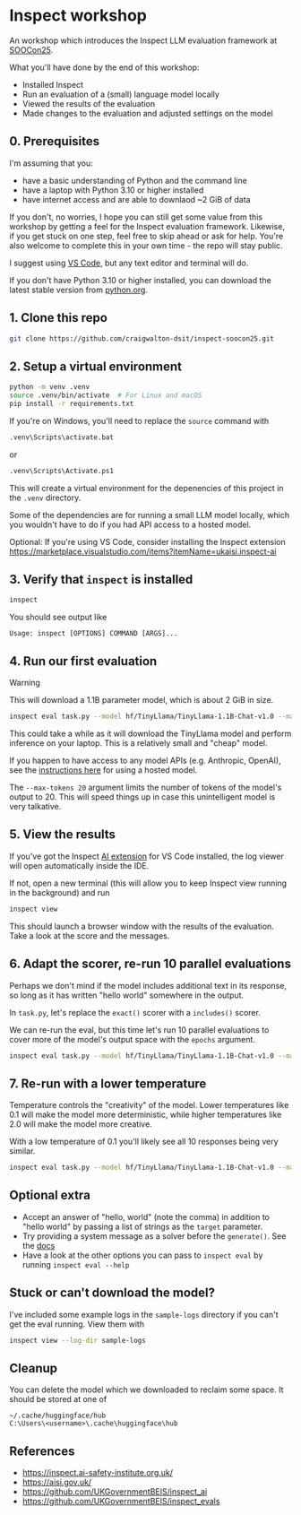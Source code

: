 # Inspect workshop

An workshop which introduces the Inspect LLM evaluation framework at
[SOOCon25](https://stateofopencon.com/).

What you'll have done by the end of this workshop:

* Installed Inspect
* Run an evaluation of a (small) language model locally
* Viewed the results of the evaluation
* Made changes to the evaluation and adjusted settings on the model

## 0. Prerequisites

I'm assuming that you:
* have a basic understanding of Python and the command line
* have a laptop with Python 3.10 or higher installed
* have internet access and are able to downlaod ~2 GiB of data

If you don't, no worries, I hope you can still get some value from this workshop by
getting a feel for the Inspect evaluation framework. Likewise, if you get stuck on one
step, feel free to skip ahead or ask for help. You're also welcome to complete this in
your own time - the repo will stay public.

I suggest using [VS Code](https://code.visualstudio.com/), but any text editor and
terminal will do.

If you don't have Python 3.10 or higher installed, you can download the latest stable
version from [python.org](https://www.python.org/downloads/).

## 1. Clone this repo

```sh
git clone https://github.com/craigwalton-dsit/inspect-soocon25.git
```

## 2. Setup a virtual environment

```sh
python -m venv .venv
source .venv/bin/activate  # For Linux and macOS
pip install -r requirements.txt
```

If you're on Windows, you'll need to replace the `source` command with

```sh
.venv\Scripts\activate.bat
```

or

```sh
.venv\Scripts\Activate.ps1
```

This will create a virtual environment for the depenencies of this project in the
`.venv` directory.

Some of the dependencies are for running a small LLM model locally, which you wouldn't
have to do if you had API access to a hosted model.

Optional: If you're using VS Code, consider installing the Inspect extension
https://marketplace.visualstudio.com/items?itemName=ukaisi.inspect-ai

## 3. Verify that `inspect` is installed

```sh
inspect
```

You should see output like

```raw
Usage: inspect [OPTIONS] COMMAND [ARGS]...
```

## 4. Run our first evaluation

> [!WARNING]  
> This will download a 1.1B parameter model, which is about 2 GiB in size. 

```sh
inspect eval task.py --model hf/TinyLlama/TinyLlama-1.1B-Chat-v1.0 --max-tokens 20
```

This could take a while as it will download the TinyLlama model and perform inference on
your laptop. This is a relatively small and "cheap" model.

If you happen to have access to any model APIs (e.g. Anthropic, OpenAI), see the
[instructions here](https://inspect.ai-safety-institute.org.uk/models.html) for using a
hosted model.

The `--max-tokens 20` argument limits the number of tokens of the model's output to 20.
This will speed things up in case this unintelligent model is very talkative.

## 5. View the results

If you've got the Inspect [AI
extension](https://marketplace.visualstudio.com/items?itemName=ukaisi.inspect-ai) for VS
Code installed, the log viewer will open automatically inside the IDE.

If not, open a new terminal (this will allow you to keep Inspect view running in the
background) and run

```sh
inspect view
```

This should launch a browser window with the results of the evaluation. Take a look at
the score and the messages.

## 6. Adapt the scorer, re-run 10 parallel evaluations

Perhaps we don't mind if the model includes additional text in its response, so long as
it has written "hello world" somewhere in the output.

In `task.py`, let's replace the `exact()` scorer with a `includes()` scorer.

We can re-run the eval, but this time let's run 10 parallel evaluations to cover more of
the model's output space with the `epochs` argument.

```sh
inspect eval task.py --model hf/TinyLlama/TinyLlama-1.1B-Chat-v1.0 --max-tokens 20 --epochs 10
```

## 7. Re-run with a lower temperature

Temperature controls the "creativity" of the model. Lower temperatures like 0.1 will
make the model more deterministic, while higher temperatures like 2.0 will make the
model more creative.

With a low temperature of 0.1 you'll likely see all 10 responses being very similar.

```sh
inspect eval task.py --model hf/TinyLlama/TinyLlama-1.1B-Chat-v1.0 --max-tokens 20 --epochs 10 --temperature 0.1
```

## Optional extra

* Accept an answer of "hello, world" (note the comma) in addition to "hello world" by
  passing a list of strings as the `target` parameter.
* Try providing a system message as a solver before the `generate()`. See the
  [docs](https://inspect.ai-safety-institute.org.uk/solvers.html#built-in-solvers)
* Have a look at the other options you can pass to `inspect eval` by running `inspect
  eval --help`

## Stuck or can't download the model?

I've included some example logs in the `sample-logs` directory if you can't get the eval
running. View them with

```sh
inspect view --log-dir sample-logs
```

## Cleanup

You can delete the model which we downloaded to reclaim some space. It should be stored
at one of

```raw
~/.cache/huggingface/hub
C:\Users\<username>\.cache\huggingface\hub
```

## References

* https://inspect.ai-safety-institute.org.uk/
* https://aisi.gov.uk/
* https://github.com/UKGovernmentBEIS/inspect_ai
* https://github.com/UKGovernmentBEIS/inspect_evals
